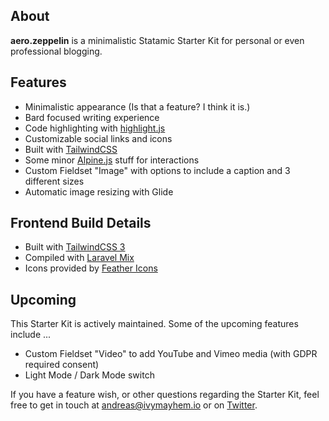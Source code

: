 ## About

**aero.zeppelin** is a minimalistic Statamic Starter Kit for personal or even professional blogging.

## Features

- Minimalistic appearance (Is that a feature? I think it is.)
- Bard focused writing experience
- Code highlighting with [highlight.js](https://highlightjs.org)
- Customizable social links and icons
- Built with [TailwindCSS](https://tailwindcss.com)
- Some minor [Alpine.js](https://alpinejs.dev) stuff for interactions
- Custom Fieldset "Image" with options to include a caption and 3 different sizes
- Automatic image resizing with Glide

## Frontend Build Details

- Built with [TailwindCSS 3](https://tailwindcss.com/docs/installation)
- Compiled with [Laravel Mix](https://laravel-mix.com)
- Icons provided by [Feather Icons](https://feathericons.com)

## Upcoming

This Starter Kit is actively maintained. Some of the upcoming features include ...

- Custom Fieldset "Video" to add YouTube and Vimeo media (with GDPR required consent)
- Light Mode / Dark Mode switch

If you have a feature wish, or other questions regarding the Starter Kit, feel free to get in touch at andreas@ivymayhem.io or on [Twitter](https://twitter.com/MrMooky).